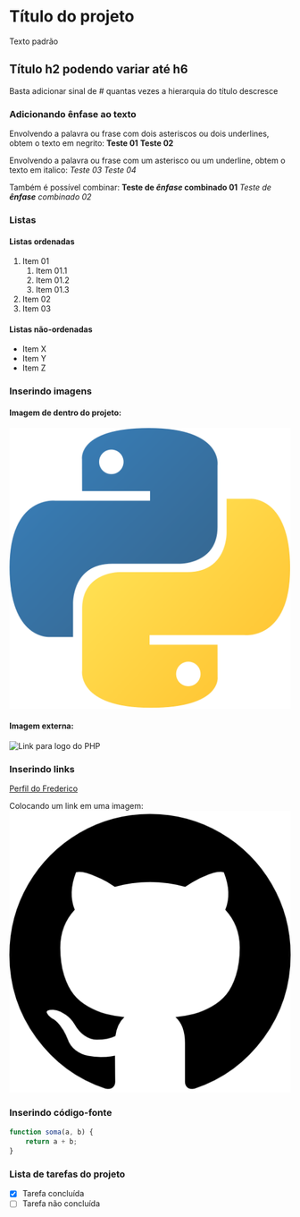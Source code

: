 # Título do projeto
Texto padrão

## Título h2 podendo variar até h6
Basta adicionar sinal de # quantas vezes a hierarquia do título descresce

### Adicionando ênfase ao texto
Envolvendo a palavra ou frase com dois asteriscos ou dois underlines, obtem o texto em negrito:
**Teste 01**
__Teste 02__

Envolvendo a palavra ou frase com um asterisco ou um underline, obtem o texto em italico:
*Teste 03*
_Teste 04_

Também é possível combinar:
**Teste de _ênfase_ combinado 01**
_Teste de **ênfase** combinado 02_

### Listas
#### Listas ordenadas
1. Item 01
    1. Item 01.1
    2. Item 01.2
    3. Item 01.3
2. Item 02
3. Item 03

#### Listas não-ordenadas
* Item X
* Item Y
* Item Z

### Inserindo imagens
#### Imagem de dentro do projeto:
![logo do python](/img/5848152fcef1014c0b5e4967.png)

#### Imagem externa:
![Link para logo do PHP](https://www.php.net/images/logos/new-php-logo.png)


### Inserindo links
[Perfil do Frederico](https://github.com/fredmrodrigues)

Colocando um link em uma imagem:
[![Perfil do Frederico](img/25231.png)](https://github.com/fredmrodrigues)

### Inserindo código-fonte
```javascript
function soma(a, b) {
    return a + b;
}
```

### Lista de tarefas do projeto
- [x] Tarefa concluída
- [ ] Tarefa não concluída

